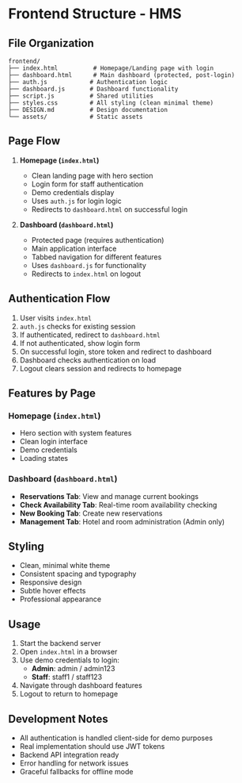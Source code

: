 # Frontend Structure - HMS

## File Organization

```
frontend/
├── index.html          # Homepage/Landing page with login
├── dashboard.html      # Main dashboard (protected, post-login)
├── auth.js            # Authentication logic
├── dashboard.js       # Dashboard functionality
├── script.js          # Shared utilities
├── styles.css         # All styling (clean minimal theme)
├── DESIGN.md          # Design documentation
└── assets/            # Static assets
```

## Page Flow

1. **Homepage (`index.html`)**
   - Clean landing page with hero section
   - Login form for staff authentication
   - Demo credentials display
   - Uses `auth.js` for login logic
   - Redirects to `dashboard.html` on successful login

2. **Dashboard (`dashboard.html`)**
   - Protected page (requires authentication)
   - Main application interface
   - Tabbed navigation for different features
   - Uses `dashboard.js` for functionality
   - Redirects to `index.html` on logout

## Authentication Flow

1. User visits `index.html`
2. `auth.js` checks for existing session
3. If authenticated, redirect to `dashboard.html`
4. If not authenticated, show login form
5. On successful login, store token and redirect to dashboard
6. Dashboard checks authentication on load
7. Logout clears session and redirects to homepage

## Features by Page

### Homepage (`index.html`)
- Hero section with system features
- Clean login interface
- Demo credentials
- Loading states

### Dashboard (`dashboard.html`)
- **Reservations Tab**: View and manage current bookings
- **Check Availability Tab**: Real-time room availability checking
- **New Booking Tab**: Create new reservations
- **Management Tab**: Hotel and room administration (Admin only)

## Styling

- Clean, minimal white theme
- Consistent spacing and typography
- Responsive design
- Subtle hover effects
- Professional appearance

## Usage

1. Start the backend server
2. Open `index.html` in a browser
3. Use demo credentials to login:
   - **Admin**: admin / admin123
   - **Staff**: staff1 / staff123
4. Navigate through dashboard features
5. Logout to return to homepage

## Development Notes

- All authentication is handled client-side for demo purposes
- Real implementation should use JWT tokens
- Backend API integration ready
- Error handling for network issues
- Graceful fallbacks for offline mode
